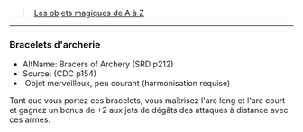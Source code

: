 ﻿> [Les objets magiques de A à Z](hd_magicitems_az_les_objets_magiques_de_a_a_z.md)

---

### Bracelets d'archerie

- AltName: Bracers of Archery (SRD p212)
- Source: (CDC p154)
-  Objet merveilleux, peu courant (harmonisation requise)

Tant que vous portez ces bracelets, vous maîtrisez l'arc long et l'arc court et gagnez un bonus de +2 aux jets de dégâts des attaques à distance avec ces armes.


